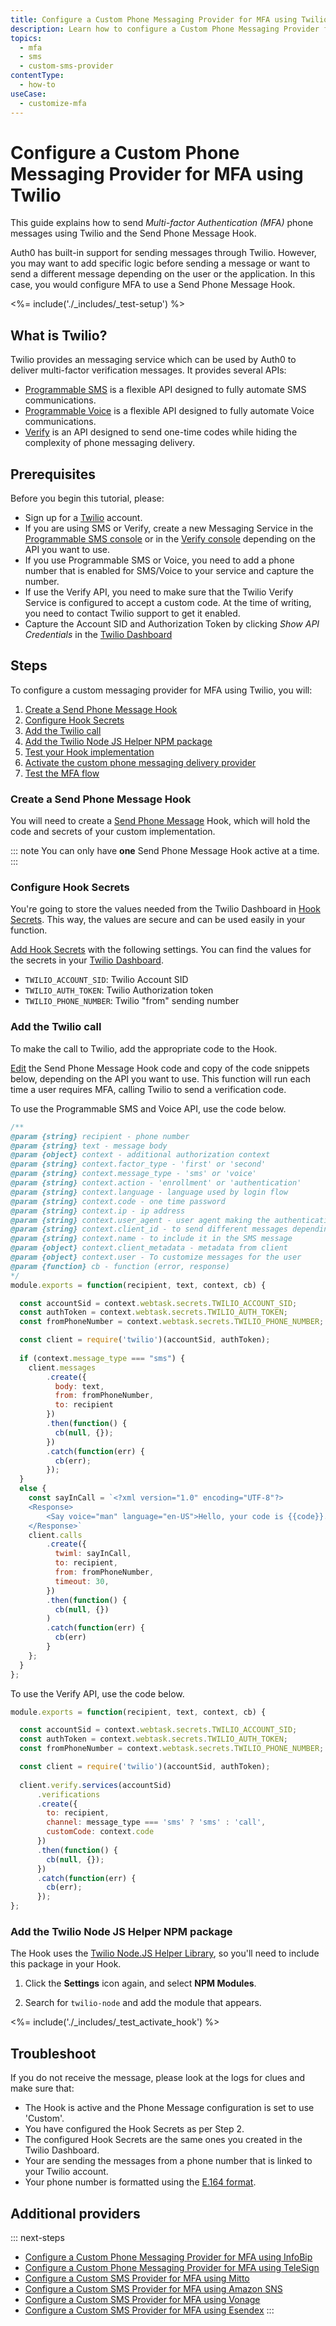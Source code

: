 ```yaml
---
title: Configure a Custom Phone Messaging Provider for MFA using Twilio
description: Learn how to configure a Custom Phone Messaging Provider for multifactor authentication (MFA) using Twilio.
topics:
  - mfa
  - sms
  - custom-sms-provider
contentType:
  - how-to
useCase:
  - customize-mfa
---
```

# Configure a Custom Phone Messaging Provider for MFA using Twilio

This guide explains how to send <dfn data-key="multifactor-authentication">Multi-factor Authentication (MFA)</dfn> phone messages using Twilio and the Send Phone Message Hook.

Auth0 has built-in support for sending messages through Twilio. However, you may want to add specific logic before sending a message or want to send a different message depending on the user or the application. In this case, you would configure MFA to use a Send Phone Message Hook.

<%= include('./_includes/_test-setup') %>

## What is Twilio?

Twilio provides an messaging service which can be used by Auth0 to deliver multi-factor verification messages. It provides several APIs:

  - [Programmable SMS](https://www.twilio.com/sms) is a flexible API designed to fully automate SMS communications.
  - [Programmable Voice](https://www.twilio.com/voice) is a flexible API designed to fully automate Voice communications.
  - [Verify](https://www.twilio.com/verify) is an API designed to send one-time codes while hiding the complexity of phone messaging delivery.

## Prerequisites

Before you begin this tutorial, please:

* Sign up for a [Twilio](https://www.twilio.com/try-twilio) account.
* If you are using SMS or Verify, create a new Messaging Service in the [Programmable SMS console](https://www.twilio.com/console/sms/services) or in the [Verify console](https://www.twilio.com/console/verify/services) depending on the API you want to use.
* If you use Programmable SMS or Voice, you need to add a phone number that is enabled for SMS/Voice to your service and capture the number.
*  If use the Verify API, you need to make sure that the Twilio Verify Service is configured to accept a custom code. At the time of writing, you need to contact Twilio support to get it enabled. 
* Capture the Account SID and Authorization Token by clicking *Show API Credentials* in the [Twilio Dashboard](https://www.twilio.com/console/sms/dashboard)

## Steps

To configure a custom messaging provider for MFA using Twilio, you will:

1. [Create a Send Phone Message Hook](#create-a-send-phone-message-hook)
2. [Configure Hook Secrets](#configure-hook-secrets)
3. [Add the Twilio call](#add-the-twilio-call)
4. [Add the Twilio Node JS Helper NPM package](#add-the-twilio-node-js-helper-npm-package)
5. [Test your Hook implementation](#test-your-hook-implementation)
6. [Activate the custom phone messaging delivery provider](#activate-the-custom-delivery-provider)
7. [Test the MFA flow](#test-the-mfa-flow)

### Create a Send Phone Message Hook

You will need to create a [Send Phone Message](/hooks/extensibility-points/send-phone-message) Hook, which will hold the code and secrets of your custom implementation.

::: note
You can only have **one** Send Phone Message Hook active at a time.
:::

### Configure Hook Secrets

You're going to store the values needed from the Twilio Dashboard in [Hook Secrets](/hooks/secrets). This way, the values are secure and can be used easily in your function.

[Add Hook Secrets](/hooks/secrets/create) with the following settings. You can find the values for the secrets in your [Twilio Dashboard](https://www.twilio.com/console/sms/dashboard).

* `TWILIO_ACCOUNT_SID`: Twilio Account SID
* `TWILIO_AUTH_TOKEN`: Twilio Authorization token
* `TWILIO_PHONE_NUMBER`: Twilio "from" sending number

### Add the Twilio call

To make the call to Twilio, add the appropriate code to the Hook.

[Edit](/hooks/update) the Send Phone Message Hook code and copy of the code snippets below, depending on the API you want to use. This function will run each time a user requires MFA, calling Twilio to send a verification code.

To use the Programmable SMS and Voice API, use the code below.

```js
/**
@param {string} recipient - phone number
@param {string} text - message body
@param {object} context - additional authorization context
@param {string} context.factor_type - 'first' or 'second'
@param {string} context.message_type - 'sms' or 'voice'
@param {string} context.action - 'enrollment' or 'authentication'
@param {string} context.language - language used by login flow
@param {string} context.code - one time password
@param {string} context.ip - ip address
@param {string} context.user_agent - user agent making the authentication request
@param {string} context.client_id - to send different messages depending on the client id
@param {string} context.name - to include it in the SMS message
@param {object} context.client_metadata - metadata from client
@param {object} context.user - To customize messages for the user
@param {function} cb - function (error, response)
*/
module.exports = function(recipient, text, context, cb) {

  const accountSid = context.webtask.secrets.TWILIO_ACCOUNT_SID;
  const authToken = context.webtask.secrets.TWILIO_AUTH_TOKEN;
  const fromPhoneNumber = context.webtask.secrets.TWILIO_PHONE_NUMBER;

  const client = require('twilio')(accountSid, authToken); 
 
  if (context.message_type === "sms") {
    client.messages 
        .create({ 
          body: text, 
          from: fromPhoneNumber,       
          to: recipient
        })
        .then(function() {
          cb(null, {});
        })
        .catch(function(err) {
          cb(err);
        });
  }
  else {
    const sayInCall = `<?xml version="1.0" encoding="UTF-8"?>
    <Response>
        <Say voice="man" language="en-US">Hello, your code is {{code}}.</Say>
    </Response>`
    client.calls
        .create({
          twiml: sayInCall,
          to: recipient,
          from: fromPhoneNumber,
          timeout: 30,
        })
        .then(function() { 
          cb(null, {})
        )
        .catch(function(err) {
          cb(err)
        }
    };
  }
};
```

To use the Verify API, use the code below.

```js
module.exports = function(recipient, text, context, cb) {

  const accountSid = context.webtask.secrets.TWILIO_ACCOUNT_SID; 
  const authToken = context.webtask.secrets.TWILIO_AUTH_TOKEN; 
  const fromPhoneNumber = context.webtask.secrets.TWILIO_PHONE_NUMBER;

  const client = require('twilio')(accountSid, authToken); 
 
  client.verify.services(accountSid)
      .verifications
      .create({
        to: recipient,
        channel: message_type === 'sms' ? 'sms' : 'call', 
        customCode: context.code
      })
      .then(function() {
        cb(null, {});
      }) 
      .catch(function(err) {
        cb(err);
      });
};
```

### Add the Twilio Node JS Helper NPM package

The Hook uses the [Twilio Node.JS Helper Library](https://github.com/twilio/twilio-node), so you'll need to include this package in your Hook.

1. Click the **Settings** icon again, and select **NPM Modules**. 

2. Search for `twilio-node` and add the module that appears.

<%= include('./_includes/_test_activate_hook') %>

## Troubleshoot

If you do not receive the message, please look at the logs for clues and make sure that:

- The Hook is active and the Phone Message configuration is set to use 'Custom'.
- You have configured the Hook Secrets as per Step 2.
- The configured Hook Secrets are the same ones you created in the Twilio Dashboard.
- Your are sending the messages from a phone number that is linked to your Twilio account.
- Your phone number is formatted using the [E.164 format](https://en.wikipedia.org/wiki/E.164).

## Additional providers

::: next-steps
* [Configure a Custom Phone Messaging Provider for MFA using InfoBip](/mfa/send-phone-message-hook-infobip)
* [Configure a Custom Phone Messaging Provider for MFA using TeleSign](/mfa/send-phone-message-hook-telesign)
* [Configure a Custom SMS Provider for MFA using Mitto](/mfa/send-phone-message-hook-mitto)
* [Configure a Custom SMS Provider for MFA using Amazon SNS](/mfa/send-phone-message-hook-amazon-sns)
* [Configure a Custom SMS Provider for MFA using Vonage](/mfa/send-phone-message-hook-vonage)
* [Configure a Custom SMS Provider for MFA using Esendex](/mfa/send-phone-message-hook-esendex)
:::

